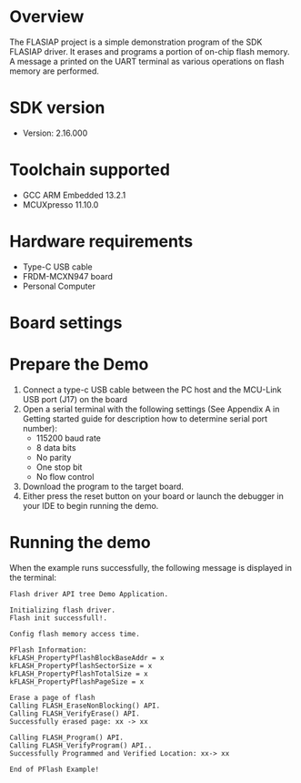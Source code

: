 Overview
========
The FLASIAP project is a simple demonstration program of the SDK FLASIAP driver. It erases and programs 
a portion of on-chip flash memory. A message a printed on the UART terminal as various operations on 
flash memory are performed.

SDK version
===========
- Version: 2.16.000

Toolchain supported
===================
- GCC ARM Embedded  13.2.1
- MCUXpresso  11.10.0

Hardware requirements
=====================
- Type-C USB cable
- FRDM-MCXN947 board
- Personal Computer

Board settings
==============

Prepare the Demo
================
1.  Connect a type-c USB cable between the PC host and the MCU-Link USB port (J17) on the board
2.  Open a serial terminal with the following settings (See Appendix A in Getting started guide for description how to determine serial port number):
    - 115200 baud rate
    - 8 data bits
    - No parity
    - One stop bit
    - No flow control
3.  Download the program to the target board.
4.  Either press the reset button on your board or launch the debugger in your IDE to begin running the demo.

Running the demo
================

When the example runs successfully, the following message is displayed in the terminal:

```
Flash driver API tree Demo Application.

Initializing flash driver.
Flash init successfull!.

Config flash memory access time. 

PFlash Information:
kFLASH_PropertyPflashBlockBaseAddr = x
kFLASH_PropertyPflashSectorSize = x
kFLASH_PropertyPflashTotalSize = x
kFLASH_PropertyPflashPageSize = x

Erase a page of flash
Calling FLASH_EraseNonBlocking() API.
Calling FLASH_VerifyErase() API.
Successfully erased page: xx -> xx

Calling FLASH_Program() API.
Calling FLASH_VerifyProgram() API..
Successfully Programmed and Verified Location: xx-> xx

End of PFlash Example!
```

